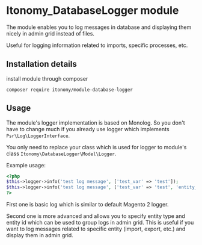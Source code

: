 # Itonomy_DatabaseLogger module
The module enables you to log messages in database and displaying them nicely in admin grid instead of files.

Useful for logging information related to imports, specific processes, etc.

## Installation details

install module through composer
```
composer require itonomy/module-database-logger
```

## Usage

The module's logger implementation is based on Monolog. So you don't have to change much if you already use logger which implements `Psr\Log\LoggerInterface`.

You only need to replace your class which is used for logger to module's class `Itonomy\DatabaseLogger\Model\Logger`.

Example usage:

```php
<?php
$this->logger->info('test log message', ['test_var' => 'test']);
$this->logger->info('test log message', ['test_var' => 'test', 'entity_type' => 'import', 'entity_id' => '99999']);
?>
```

First one is basic log which is similar to default Magento 2 logger.

Second one is more advanced and allows you to specify entity type and entity id which can be used to group logs in admin grid. This is useful if you want to log messages related to specific entity (import, export, etc.) and display them in admin grid.
